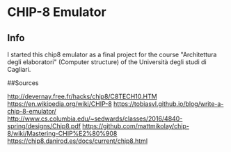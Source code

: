 # CHIP-8 Emulator

## Info

I started this chip8 emulator as a final project for the course "Architettura degli elaboratori" (Computer structure) of the Università degli studi di Cagliari.

##Sources

http://devernay.free.fr/hacks/chip8/C8TECH10.HTM
https://en.wikipedia.org/wiki/CHIP-8
https://tobiasvl.github.io/blog/write-a-chip-8-emulator/
http://www.cs.columbia.edu/~sedwards/classes/2016/4840-spring/designs/Chip8.pdf
https://github.com/mattmikolay/chip-8/wiki/Mastering-CHIP%E2%80%908
https://chip8.danirod.es/docs/current/chip8.html
